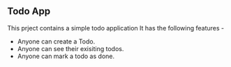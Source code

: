 ## Todo App

This prject contains a simple todo application 
It has the following features -

- Anyone can create a Todo.
- Anyone can see their exisiting todos.
- Anyone can mark a todo as done.